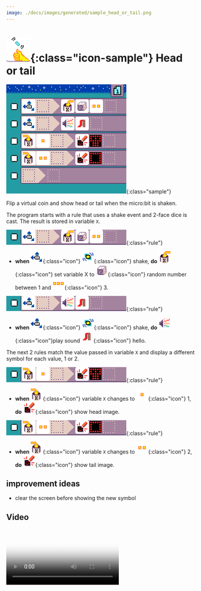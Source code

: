 ```yaml
---
image: ./docs/images/generated/sample_head_or_tail.png
---
```


# ![Head or tail icon](../images/generated/icon_sample_head_or_tail.png){:class="icon-sample"} Head or tail

![Head or tail MicroCode program](../images/generated/sample_head_or_tail.png){:class="sample"}

Flip a virtual coin and show head or tail when the micro:bit is shaken.

The program starts with a rule that uses
a shake event and 2-face dice is cast. The result is stored in variable `X`.

![when shake, set variable X to random number up to 2](../images/generated/sample_head_or_tail_page_1_rule_1.png){:class="rule"}

-   **when** ![accelerometer](../images/generated/icon_S3.png){:class="icon"} ![shake](../images/generated/icon_F17_shake.png){:class="icon"} shake, **do** ![set variable X](../images/generated/icon_A9A.png){:class="icon"} set variable X to ![dice](../images/generated/icon_M22.png){:class="icon"} random number between 1 and ![value 3](../images/generated/icon_M8.png){:class="icon"} 3.

![when shake, play sound hello](../images/generated/sample_head_or_tail_page_1_rule_2.png){:class="rule"}

-   **when** ![accelerometer](../images/generated/icon_S3.png){:class="icon"} ![shake](../images/generated/icon_F17_shake.png){:class="icon"} shake, **do** ![speaker](../images/generated/icon_A2.png){:class="icon"}play sound ![emoji slide](../images/generated/icon_M19slide.png){:class="icon"} hello.

The next 2 rules match the value passed in variable `X`
and display a different symbol for each value, 1 or 2.

![when variable X changed to 1, show head](../images/generated/sample_head_or_tail_page_1_rule_3.png){:class="rule"}

-   **when** ![variable X changed](../images/generated/icon_S9A.png){:class="icon"} variable `X` changes to ![value 1](../images/generated/icon_M6.png){:class="icon"} 1, **do** ![screen](../images/generated/icon_A5.png){:class="icon"} show head image.

![when variable X changed to 2, show tail](../images/generated/sample_head_or_tail_page_1_rule_4.png){:class="rule"}

-   **when** ![variable X changed](../images/generated/icon_S9A.png){:class="icon"} variable `X` changes to ![value 2](../images/generated/icon_M7.png){:class="icon"} 2, **do** ![screen](../images/generated/icon_A5.png){:class="icon"} show tail image.

## improvement ideas

-   clear the screen before showing the new symbol

## Video

<video class="sample" poster="../videos/head-or-tail.png" src="../videos/head-or-tail.mp4" controls="true"></video>
